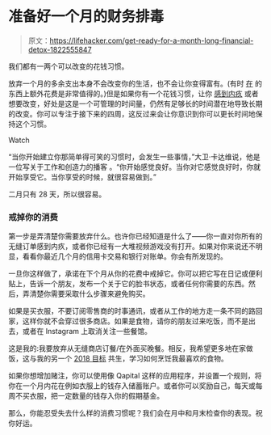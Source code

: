# 准备好一个月的财务排毒

> 原文：<https://lifehacker.com/get-ready-for-a-month-long-financial-detox-1822555847>

我们都有一两个可以改变的花钱习惯。

放弃一个月的多余支出本身不会改变你的生活，也不会让你变得富有。(有时 [在](https://twocents.lifehacker.com/its-okay-to-increase-your-discretionary-spending-someti-1822563439) 的东西上额外花费是非常值得的。)但是如果你有一个花钱习惯，让你 [感到内疚](https://lifehacker.com/how-to-overcome-the-guilt-of-financial-mistakes-1609098356) 或者想要改变，好处是这是一个可管理的时间量，仍然有足够长的时间潜在地导致长期的改变。你可以专注于接下来的四周，这反过来会让你意识到你可以更长时间地保持这个习惯。

Watch

“当你开始建立你那简单得可笑的习惯时，会发生一些事情，”大卫·卡达维说，他是一位写关于工作和创造力的播客 。“你开始感觉良好。当你对它感觉良好时，你就开始享受它。当你享受的时候，就很容易做到。”

二月只有 28 天，所以很容易。

### 戒掉你的消费

第一步是弄清楚你需要放弃什么。也许你已经知道是什么了——你一直对你所有的无缝订单感到内疚，或者你已经有一大堆视频游戏没有打开。如果对你来说还不明显，看看你最近几个月的信用卡交易和银行对账单。你会有所发现的。

一旦你这样做了，承诺在下个月从你的花费中戒掉它。你可以把它写在日记或便利贴上，告诉一个朋友，发布一个关于它的脸书状态，或者任何你需要的东西。然后，弄清楚你需要采取什么步骤来避免购买。

如果是买衣服，不要订阅零售商的时事通讯，或者从工作的地方走一条不同的路回家，这样你就不会穿过很多商店。如果是食物，请你的朋友过来吃饭，而不是出去，或者在 Instagram 上取消关注一些餐馆。

这是我的:我要放弃从无缝商店订餐/在外面买晚餐。相反，我希望更多地在家做饭，这与我的另一个 [2018 目标](https://twocents.lifehacker.com/whats-your-2018-money-goal-1821064068) 共生，学习如何烹饪我最喜欢的食物。

如果你想增加赌注，你可以使用像 Qapital 这样的应用程序，并设置一个规则，将你在一个月内花在例如衣服上的钱存入储蓄账户。或者你可以奖励自己，每天或每周不买衣服，把一定数量的钱存入你的假期基金。

那么，你能忍受失去什么样的消费习惯呢？我们会在月中和月末检查你的表现。祝你好运。